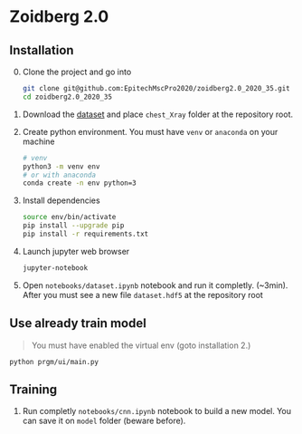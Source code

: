# Zoidberg 2.0

## Installation

0) Clone the project and go into
    ```bash
    git clone git@github.com:EpitechMscPro2020/zoidberg2.0_2020_35.git
    cd zoidberg2.0_2020_35
    ```

1) Download the [dataset](https://epitechfr.sharepoint.com/sites/TDEV810/Documents%20partages/Forms/AllItems.aspx?csf=1&e=3ghePT&cid=c2cf4bd0%2D820c%2D420b%2Db5d0%2Dce4747b70428&RootFolder=%2Fsites%2FTDEV810%2FDocuments%20partages%2Fdatasets&FolderCTID=0x0120001264F80C4FAD404A92DAFE76550B2DFC) and place `chest_Xray` folder at the repository root.

2) Create python environment. You must have `venv` or `anaconda` on your machine
    ```bash
    # venv
    python3 -m venv env
    # or with anaconda
    conda create -n env python=3
    ````
3) Install dependencies
    ```bash
    source env/bin/activate
    pip install --upgrade pip
    pip install -r requirements.txt
    ```
3) Launch jupyter web browser
    ```bash
    jupyter-notebook
    ```
4) Open `notebooks/dataset.ipynb` notebook and run it completly. (~3min). After you must see a new file `dataset.hdf5` at the repository root

## Use already train model
> You must have enabled the virtual env (goto installation 2.)

```
python prgm/ui/main.py
```

## Training

1) Run completly `notebooks/cnn.ipynb` notebook to build a new model. You can save it on `model` folder (beware before).
